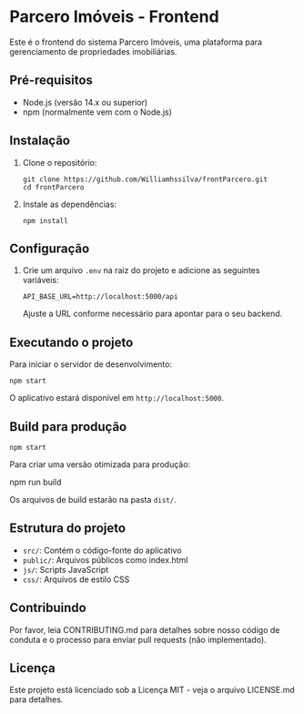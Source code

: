 # Parcero Imóveis - Frontend

Este é o frontend do sistema Parcero Imóveis, uma plataforma para gerenciamento de propriedades imobiliárias.

## Pré-requisitos

- Node.js (versão 14.x ou superior)
- npm (normalmente vem com o Node.js)

## Instalação

1. Clone o repositório:
   ```
   git clone https://github.com/Williamhssilva/frontParcero.git
   cd frontParcero
   ```

2. Instale as dependências:
   ```
   npm install
   ```

## Configuração

1. Crie um arquivo `.env` na raiz do projeto e adicione as seguintes variáveis:
   ```
   API_BASE_URL=http://localhost:5000/api
   ```
   Ajuste a URL conforme necessário para apontar para o seu backend.

## Executando o projeto

Para iniciar o servidor de desenvolvimento:
```
npm start
```
O aplicativo estará disponível em `http://localhost:5000`.

## Build para produção
```
npm start
```
Para criar uma versão otimizada para produção:

npm run build

Os arquivos de build estarão na pasta `dist/`.

## Estrutura do projeto

- `src/`: Contém o código-fonte do aplicativo
- `public/`: Arquivos públicos como index.html
- `js/`: Scripts JavaScript
- `css/`: Arquivos de estilo CSS

## Contribuindo

Por favor, leia CONTRIBUTING.md para detalhes sobre nosso código de conduta e o processo para enviar pull requests (não implementado).

## Licença

Este projeto está licenciado sob a Licença MIT - veja o arquivo LICENSE.md para detalhes.
